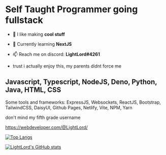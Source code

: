 
# Self Taught Programmer going fullstack

- 🔭 I like making **cool stuff**

- 🌱 Currently learning **NextJS**

- 📫 Reach me on discord: **LightLord#4261**

- trust i actually enjoy this, my parents didnt force me

## Javascript, Typescript, NodeJS, Deno, Python, Java, HTML, CSS

Some tools and frameworks: ExpressJS, Websockets, ReactJS, Bootstrap, TailwindCSS, DaisyUI, Github Pages, Netlify, Vite, NPM, Yarn 

don't mind my fifth grade username

https://webdeveloper.com/@LightLord/

[![Top Langs](https://github-readme-stats.vercel.app/api/top-langs/?username=LightLordYT&layout=compact)]()

[![LightLord's GitHub stats](https://github-readme-stats.vercel.app/api?username=LightLordYT)]()


